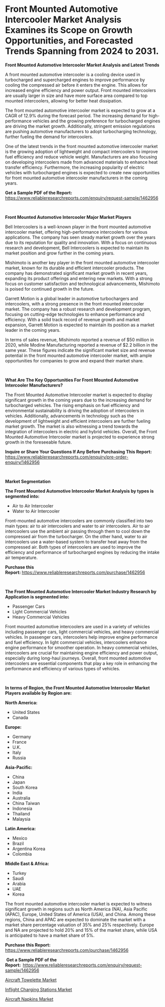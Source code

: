 <p><h1>Front Mounted Automotive Intercooler Market Analysis Examines its Scope on Growth Opportunities, and Forecasted Trends Spanning from 2024 to 2031.</h1></p><p><strong>Front Mounted Automotive Intercooler Market Analysis and Latest Trends</strong></p>
<p><p>A front mounted automotive intercooler is a cooling device used in turbocharged and supercharged engines to improve performance by cooling the compressed air before it enters the engine. This allows for increased engine efficiency and power output. Front mounted intercoolers are usually larger in size and have more surface area compared to top mounted intercoolers, allowing for better heat dissipation.</p><p>The front mounted automotive intercooler market is expected to grow at a CAGR of 12.9% during the forecast period. The increasing demand for high-performance vehicles and the growing preference for turbocharged engines are driving the market growth. Additionally, stringent emission regulations are pushing automotive manufacturers to adopt turbocharging technology, further fueling the demand for intercoolers.</p><p>One of the latest trends in the front mounted automotive intercooler market is the growing adoption of lightweight and compact intercoolers to improve fuel efficiency and reduce vehicle weight. Manufacturers are also focusing on developing intercoolers made from advanced materials to enhance heat transfer efficiency. Furthermore, the increasing popularity of electric vehicles with turbocharged engines is expected to create new opportunities for front mounted automotive intercooler manufacturers in the coming years.</p></p>
<p><strong>Get a Sample PDF of the Report:&nbsp;</strong> <a href="https://www.reliableresearchreports.com/enquiry/request-sample/1462956">https://www.reliableresearchreports.com/enquiry/request-sample/1462956</a></p>
<p>&nbsp;</p>
<p><strong>Front Mounted Automotive Intercooler Major Market Players</strong></p>
<p><p>Bell Intercoolers is a well-known player in the front mounted automotive intercooler market, offering high-performance intercoolers for various applications. The company has seen steady market growth over the years due to its reputation for quality and innovation. With a focus on continuous research and development, Bell Intercoolers is expected to maintain its market position and grow further in the coming years.</p><p>Mishimoto is another key player in the front mounted automotive intercooler market, known for its durable and efficient intercooler products. The company has demonstrated significant market growth in recent years, expanding its product offerings and entering new markets. With a strong focus on customer satisfaction and technological advancements, Mishimoto is poised for continued growth in the future.</p><p>Garrett Motion is a global leader in automotive turbochargers and intercoolers, with a strong presence in the front mounted intercooler market. The company has a robust research and development program, focusing on cutting-edge technologies to enhance performance and efficiency. With a solid track record of revenue growth and market expansion, Garrett Motion is expected to maintain its position as a market leader in the coming years.</p><p>In terms of sales revenue, Mishimoto reported a revenue of $50 million in 2020, while Modine Manufacturing reported a revenue of $2.2 billion in the same year. These figures indicate the significant market size and revenue potential in the front mounted automotive intercooler market, with ample opportunities for companies to grow and expand their market share.</p></p>
<p>&nbsp;</p>
<p><strong>What Are The Key Opportunities For Front Mounted Automotive Intercooler Manufacturers?</strong></p>
<p><p>The Front Mounted Automotive Intercooler market is expected to display significant growth in the coming years due to the increasing demand for turbocharged vehicles. The rising emphasis on fuel efficiency and environmental sustainability is driving the adoption of intercoolers in vehicles. Additionally, advancements in technology such as the development of lightweight and efficient intercoolers are further fueling market growth. The market is also witnessing a trend towards the integration of intercoolers in electric and hybrid vehicles. Overall, the Front Mounted Automotive Intercooler market is projected to experience strong growth in the foreseeable future.</p></p>
<p><strong>Inquire or Share Your Questions If Any Before Purchasing This Report:</strong> <a href="https://www.reliableresearchreports.com/enquiry/pre-order-enquiry/1462956">https://www.reliableresearchreports.com/enquiry/pre-order-enquiry/1462956</a></p>
<p>&nbsp;</p>
<p><strong>Market Segmentation</strong></p>
<p><strong>The Front Mounted Automotive Intercooler Market Analysis by types is segmented into:</strong></p>
<p><ul><li>Air to Air Intercooler</li><li>Water to Air Intercooler</li></ul></p>
<p><p>Front-mounted automotive intercoolers are commonly classified into two main types: air to air intercoolers and water to air intercoolers. Air to air intercoolers use the ambient air passing through them to cool down the compressed air from the turbocharger. On the other hand, water to air intercoolers use a water-based system to transfer heat away from the compressed air. Both types of intercoolers are used to improve the efficiency and performance of turbocharged engines by reducing the intake air temperature.</p></p>
<p><strong>Purchase this Report:&nbsp;</strong><a href="https://www.reliableresearchreports.com/purchase/1462956">https://www.reliableresearchreports.com/purchase/1462956</a></p>
<p>&nbsp;</p>
<p><strong>The Front Mounted Automotive Intercooler Market Industry Research by Application is segmented into:</strong></p>
<p><ul><li>Passenger Cars</li><li>Light Commercial Vehicles</li><li>Heavy Commercial Vehicles</li></ul></p>
<p><p>Front mounted automotive intercoolers are used in a variety of vehicles including passenger cars, light commercial vehicles, and heavy commercial vehicles. In passenger cars, intercoolers help improve engine performance and fuel efficiency. In light commercial vehicles, intercoolers enhance engine performance for smoother operation. In heavy commercial vehicles, intercoolers are crucial for maintaining engine efficiency and power output, especially during long-haul journeys. Overall, front mounted automotive intercoolers are essential components that play a key role in enhancing the performance and efficiency of various types of vehicles.</p></p>
<p>&nbsp;</p>
<p><strong>In terms of Region, the Front Mounted Automotive Intercooler Market Players available by Region are:</strong></p>
<p>
    <p> <strong> North America: </strong>
        <ul>
            <li>United States</li>
            <li>Canada</li>
        </ul>
        </p> 
    <p> <strong> Europe: </strong>
        <ul>
            <li>Germany</li>
            <li>France</li>
            <li>U.K.</li>
            <li>Italy</li>
            <li>Russia</li>
        </ul>
        </p> 
    <p> <strong> Asia-Pacific: </strong>
        <ul>
            <li>China</li>
            <li>Japan</li>
            <li>South Korea</li>
            <li>India</li>
            <li>Australia</li>
            <li>China Taiwan</li>
            <li>Indonesia</li>
            <li>Thailand</li>
            <li>Malaysia</li>
        </ul>
        </p> 
    <p> <strong> Latin America: </strong>
        <ul>
            <li>Mexico</li>
            <li>Brazil</li>
            <li>Argentina Korea</li>
            <li>Colombia</li>
        </ul>
        </p> 
    <p> <strong> Middle East & Africa: </strong>
        <ul>
            <li>Turkey</li>
            <li>Saudi</li>
            <li>Arabia</li>
            <li>UAE</li>
            <li>Korea</li>
        </ul>
    </p>
    </p>
<p><p>The front mounted automotive intercooler market is expected to witness significant growth in regions such as North America (NA), Asia Pacific (APAC), Europe, United States of America (USA), and China. Among these regions, China and APAC are expected to dominate the market with a market share percentage valuation of 35% and 25% respectively. Europe and NA are projected to hold 20% and 15% of the market share, while USA is anticipated to have a market share of 5%.</p></p>
<p><strong>Purchase this Report: </strong><a href="https://www.reliableresearchreports.com/purchase/1462956">https://www.reliableresearchreports.com/purchase/1462956</a></p>
<p>&nbsp;<strong>Get a Sample PDF of the Report:&nbsp;&nbsp;</strong><a href="https://www.reliableresearchreports.com/enquiry/request-sample/1462956">https://www.reliableresearchreports.com/enquiry/request-sample/1462956</a></p>
<p><strong></strong></p>
<p><p><a href="https://view.publitas.com/reportprime-1/aircraft-towelette-market-provides-a-comprehensive-analysis-including-a-macro-overview-of-the-market-as-well-as-micro-details-such-as-market-size-and-competitive-landscape/">Aircraft Towelette Market</a></p><p><a href="https://view.publitas.com/reportprime-1/inflight-charging-stations-market-size-and-examines-its-market-scope-with-a-primary-focus-on-growth-opportunities-and-forecasted-trends-spanning-from-2023-to-2030/">Inflight Charging Stations Market</a></p><p><a href="https://view.publitas.com/reportprime-1/aircraft-napkins-market-size-growing-and-forecasted-for-period-from-2023-2030-and-provides-complete-market-analysis-of-this-market/">Aircraft Napkins Market</a></p></p>